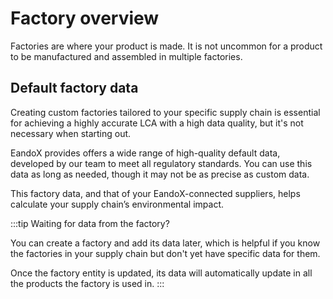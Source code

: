 # Factory overview

Factories are where your product is made. It is not uncommon for a product to be manufactured and assembled in multiple factories.

## Default factory data

Creating custom factories tailored to your specific supply chain is essential for achieving a highly accurate LCA with a high data quality, but it's not necessary when starting out.

EandoX provides offers a wide range of high-quality default data, developed by our team to meet all regulatory standards. You can use this data as long as needed, though it may not be as precise as custom data.

This factory data, and that of your EandoX-connected suppliers, helps calculate your supply chain’s environmental impact.

:::tip Waiting for data from the factory?

You can create a factory and add its data later, which is helpful if you know the factories in your supply chain but don't yet have specific data for them.

Once the factory entity is updated, its data will automatically update in all the products the factory is used in.
:::
